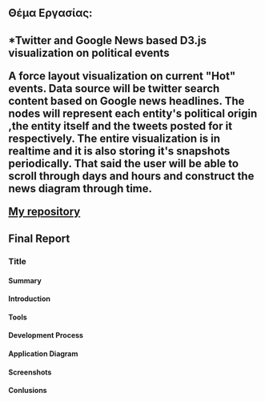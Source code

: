 
<h2>Θέμα Εργασίας:<h2>

*Twitter and Google News based D3.js visualization on political events

A force layout visualization on current "Hot" events. Data source will be twitter search content based on Google news headlines.
The nodes will represent each entity's political origin ,the entity itself and the tweets posted for it respectively. The entire 
visualization is in realtime and it is also storing it's snapshots periodically. That said the user will be able to scroll through days and hours and construct the news diagram through time.


[My repository](https://github.com/skid648/Twitter-and-google-news-based-visualization)


<h2>Final Report</h2>

<h3>Title</h3>

<h4>Summary</h4>

<h4>Introduction</h4>

<h4>Tools</h4>

<h4>Development Process </h4>

<h4>Application Diagram</h4>

<h4>Screenshots</h4>

<h4>Conlusions</h4>

